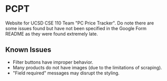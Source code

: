 # PCPT
Website for UCSD CSE 110 Team "PC Price Tracker". Do note there are some issues found but have not been specified in the Google Form README as they were found extremely late.

## Known Issues
- Filter buttons have improper behavior.
- Many products do not have images (due to the limitations of scraping).
- "Field required" messages may disrupt the styling.